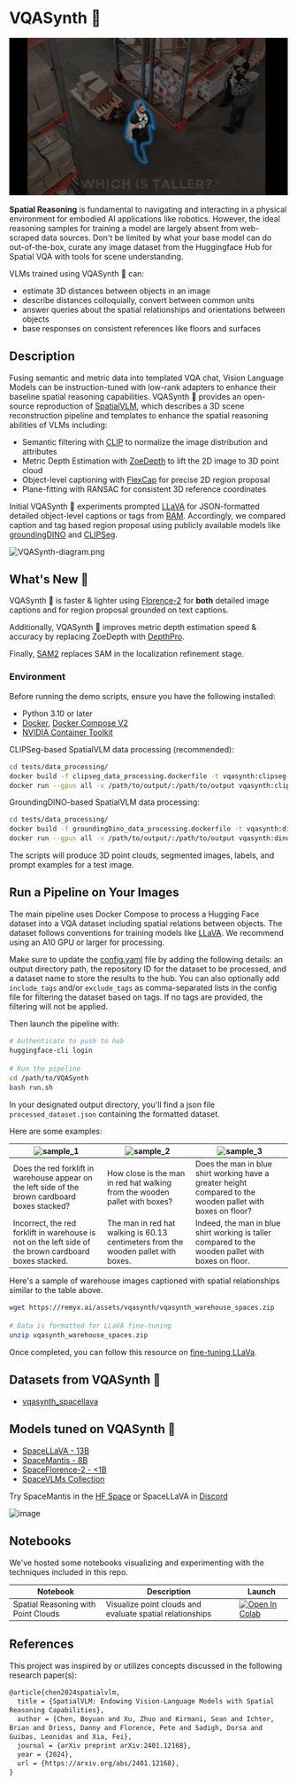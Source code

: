 # VQASynth 🎹

![GIF Description](./assets/vqasynth-example.gif)

**Spatial Reasoning** is fundamental to navigating and interacting in a physical environment for embodied AI applications like robotics. However, the ideal reasoning samples for training a model are largely absent from web-scraped data sources.
Don't be limited by what your base model can do out-of-the-box, curate any image dataset from the Huggingface Hub for Spatial VQA with tools for scene understanding. 

VLMs trained using VQASynth 🎹 can:
* estimate 3D distances between objects in an image
* describe distances colloquially, convert between common units
* answer queries about the spatial relationships and orientations between objects
* base responses on consistent references like floors and surfaces

## Description

Fusing semantic and metric data into templated VQA chat, Vision Language Models can be instruction-tuned with low-rank adapters to enhance their baseline spatial reasoning capabilities. 
VQASynth 🎹 provides an open-source reproduction of [SpatialVLM](https://arxiv.org/abs/2401.12168), which describes a 3D scene reconstruction pipeline and templates to enhance the spatial reasoning abilities of VLMs including:

* Semantic filtering with [CLIP](https://github.com/openai/CLIP) to normalize the image distribution and attributes
* Metric Depth Estimation with [ZoeDepth](https://github.com/isl-org/ZoeDepth) to lift the 2D image to 3D point cloud
* Object-level captioning with [FlexCap](https://flex-cap.github.io/) for precise 2D region proposal
* Plane-fitting with RANSAC for consistent 3D reference coordinates

Initial VQASynth 🎹 experiments prompted [LLaVA](https://github.com/haotian-liu/LLaVA) for JSON-formatted detailed object-level captions or tags from [RAM](https://github.com/xinyu1205/recognize-anything). Accordingly, we compared caption and tag based region proposal using publicly available models like [groundingDINO](https://github.com/IDEA-Research/GroundingDINO) and [CLIPSeg](https://github.com/timojl/clipseg).

![VQASynth-diagram.png](https://github.com/remyxai/VQASynth/blob/main/assets/VQASynth-diagram.png?raw=true)

## What's New 👀

VQASynth 🎹 is faster & lighter using [Florence-2](https://arxiv.org/abs/2311.06242) for **both** detailed image captions and for region proposal grounded on text captions.

Additionally, VQASynth 🎹 improves metric depth estimation speed & accuracy by replacing ZoeDepth with [DepthPro](https://github.com/apple/ml-depth-pro).

Finally, [SAM2](https://github.com/facebookresearch/sam2) replaces SAM in the localization refinement stage.


### Environment

Before running the demo scripts, ensure you have the following installed:
- Python 3.10 or later
- [Docker](https://docs.docker.com/engine/install/), [Docker Compose V2](https://docs.docker.com/compose/migrate/)
- [NVIDIA Container Toolkit](https://docs.nvidia.com/datacenter/cloud-native/container-toolkit/latest/install-guide.html)

CLIPSeg-based SpatialVLM data processing (recommended):
```bash
cd tests/data_processing/
docker build -f clipseg_data_processing.dockerfile -t vqasynth:clipseg-dataproc-test .
docker run --gpus all -v /path/to/output/:/path/to/output vqasynth:clipseg-dataproc-test --input_image="warehouse_rgb.jpg" --output_dir "/path/to/output" 
```

GroundingDINO-based SpatialVLM data processing:
```bash
cd tests/data_processing/
docker build -f groundingDino_data_processing.dockerfile -t vqasynth:dino-dataproc-test .
docker run --gpus all -v /path/to/output/:/path/to/output vqasynth:dino-dataproc-test --input_image="warehouse_rgb.jpg" --output_dir "/path/to/output" 
```

The scripts will produce 3D point clouds, segmented images, labels, and prompt examples for a test image.


## Run a Pipeline on Your Images

The main pipeline uses Docker Compose to process a Hugging Face dataset into a VQA dataset including spatial relations between objects. The dataset follows conventions for training models like [LLaVA](https://llava-vl.github.io/). We recommend using an A10 GPU or larger for processing.

Make sure to update the [config.yaml](config/config.yaml) file by adding the following details: an output directory path, the repository ID for the dataset to be processed, and a dataset name to store the results to the hub. You can also optionally add `include_tags` and/or `exclude_tags` as comma-separated lists in the config file for filtering the dataset based on tags. If no tags are provided, the filtering will not be applied.

Then launch the pipeline with:

```bash
# Authenticate to push to hub
huggingface-cli login

# Run the pipeline
cd /path/to/VQASynth
bash run.sh
```

In your designated output directory, you'll find a json file `processed_dataset.json` containing the formatted dataset.

Here are some examples:

| <img src="https://github.com/remyxai/VQASynth/blob/main/assets/warehouse_sample_1.jpeg?raw=true"  alt="sample_1" style="max-height: 350px;" > | <img src="https://github.com/remyxai/VQASynth/blob/main/assets/warehouse_sample_2.jpeg?raw=true"  alt="sample_2" style="max-height: 350px;"> | <img src="https://github.com/remyxai/VQASynth/blob/main/assets/warehouse_sample_3.jpeg?raw=true" alt="sample_3" style="max-height: 350px;"> |
|----------|-------------|--------|
| Does the red forklift in warehouse appear on the left side of the brown cardboard boxes stacked? | How close is the man in red hat walking from the wooden pallet with boxes? | Does the man in blue shirt working have a greater height compared to the wooden pallet with boxes on floor? |
| Incorrect, the red forklift in warehouse is not on the left side of the brown cardboard boxes stacked. | The man in red hat walking is 60.13 centimeters from the wooden pallet with boxes. | Indeed, the man in blue shirt working is taller compared to the wooden pallet with boxes on floor. |

Here's a sample of warehouse images captioned with spatial relationships similar to the table above. 

```bash
wget https://remyx.ai/assets/vqasynth/vqasynth_warehouse_spaces.zip

# Data is formatted for LLaVA fine-tuning
unzip vqasynth_warehouse_spaces.zip 
```

Once completed, you can follow this resource on [fine-tuning LLaVa](https://github.com/haotian-liu/LLaVA/blob/5d8f1760c08b7dfba3ae97b71cbd4c6f17d12dbd/docs/Finetune_Custom_Data.md#L4).

## Datasets from VQASynth 🎹

* [vqasynth_spacellava](https://huggingface.co/datasets/remyxai/vqasynth_spacellava)

## Models tuned on VQASynth 🎹

* [SpaceLLaVA - 13B](https://huggingface.co/remyxai/SpaceLLaVA)
* [SpaceMantis - 8B](https://huggingface.co/remyxai/SpaceMantis)
* [SpaceFlorence-2 - <1B](https://huggingface.co/remyxai/SpaceFlorence-2)
* [SpaceVLMs Collection](https://huggingface.co/collections/remyxai/spacevlms-66a3dbb924756d98e7aec678)

Try SpaceMantis in the [HF Space](https://huggingface.co/spaces/remyxai/SpaceMantis) or SpaceLLaVA in [Discord](http://discord.gg/b2yGuCNpuC)

![image](https://github.com/remyxai/VQASynth/assets/9044907/8d99db2a-6b93-4123-85bd-8c91e795a5ef)


## Notebooks
We've hosted some notebooks visualizing and experimenting with the techniques included in this repo.

| Notebook | Description | Launch |
|----------|-------------|--------|
| Spatial Reasoning with Point Clouds | Visualize point clouds and evaluate spatial relationships | [![Open In Colab](https://colab.research.google.com/assets/colab-badge.svg)](https://colab.research.google.com/drive/1f3rr-y233GvxWVzPE7_mK-DY52pG0fsm?usp=sharing) |

## References
This project was inspired by or utilizes concepts discussed in the following research paper(s):
```
@article{chen2024spatialvlm,
  title = {SpatialVLM: Endowing Vision-Language Models with Spatial Reasoning Capabilities},
  author = {Chen, Boyuan and Xu, Zhuo and Kirmani, Sean and Ichter, Brian and Driess, Danny and Florence, Pete and Sadigh, Dorsa and Guibas, Leonidas and Xia, Fei},
  journal = {arXiv preprint arXiv:2401.12168},
  year = {2024},
  url = {https://arxiv.org/abs/2401.12168},
}
```
